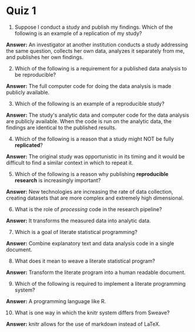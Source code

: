 # Quiz 1

1. Suppose I conduct a study and publish my findings. Which of the following is an example of a replication of my study?

**Answer:** An investigator at another institution conducts a study addressing the same question, collects her own data, analyzes it separately from me, and publishes her own findings.

2. Which of the following is a requirement for a published data analysis to be reproducible?

**Answer:** The full computer code for doing the data analysis is made publicly available.

3. Which of the following is an example of a reproducible study?

**Answer:** The study's analytic data and computer code for the data analysis are publicly available. When the code is run on the analytic data, the findings are identical to the published results.

4. Which of the following is a reason that a study might NOT be fully **replicated**?

**Answer:** The original study was opportunistic in its timing and it would be difficult to find a similar context in which to repeat it.

5. Which of the following is a reason why publishing **reproducible research** is increasingly important?

**Answer:** New technologies are increasing the rate of data collection, creating datasets that are more complex and extremely high dimensional.

6. What is the role of *processing* code in the research pipeline?

**Answer:** It transforms the measured data into analytic data.

7. Which is a goal of literate statistical programming?

**Answer:** Combine explanatory text and data analysis code in a single document.

8. What does it mean to weave a literate statistical program?

**Answer:** Transform the literate program into a human readable document.

9. Which of the following is required to implement a literate programming system?

**Answer:** A programming language like R.

10. What is one way in which the knitr system differs from Sweave?

**Answer:** knitr allows for the use of markdown instead of LaTeX.